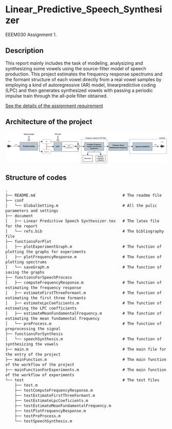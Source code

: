 # Linear_Predictive_Speech_Synthesizer
EEEM030 Assignment 1.

## Description
This report mainly includes the task of modeling, analysizing and synthesizing some vowels using the source-filter model of speech production. This project estimates the frequency response spectrums and the formant structure of each vowel directly from a real vowel samples by employing a kind of autoregressive (AR) model, linearpredictive coding (LPC) and then generates synthesized vowels with passing a periodic impulse train through the
all-pole filter obtained.

[See the details of the assignment requirement](document/assignment_2024(1).pdf)

## Architecture of the project
![architecture](The_framework_of_implementation_of_model_estimation_and_synthesis.png)


## Structure of codes
```
.
├── README.md                                      # The readme file
├── conf
│   └── GlobalSetting.m                            # All the pulic parameters and settings
├── document
│   ├── Linear Predictive Speech Synthesizer.tex   # The latex file for the report
│   └── refs.bib                                   # The bibliography file
├── functionsForPlot
│   ├── plotExperimentGraph.m                      # The function of plotting the graphs for experiments
│   ├── plotFrequencyResponse.m                    # The function of plotting spectrums
│   └── saveGraph.m                                # The function of saving the graphs
├── functionsForSpeechProcess
│   ├── computeFrequencyResponse.m                 # The function of estimating the frequency response
│   ├── estimateFirstThreeFormant.m                # The function of estimating the first three formants
│   ├── estimateLpcCoeficients.m                   # The function of estimating the LPC coefficients
│   ├── estimateMeanFundamentalFrequency.m         # The function of estimating the mean fundamental frequency
│   └── preProcess.m                               # The function of preprocessing the signal
├── functionsForSynthesis
│   └── speechSynthesis.m                          # The function of synthesizing the vowels
├── main.m                                         # The main file for the entry of the project
├── mainFunction.m                                 # The main function of the workflow of the project
├── mainFunctionForExperiments.m                   # The main function of the workflow of experiments
└── test                                           # The test files
    ├── test.m
    ├── testComputeFrequencyResponse.m
    ├── testEstimateFirstThreeFormant.m
    ├── testEstimateLpcCoeficients.m
    ├── testEstimateMeanFundamentalFrequency.m
    ├── testPlotFrequencyResponse.m
    ├── testPreProcess.m
    └── testSpeechSynthesis.m
```